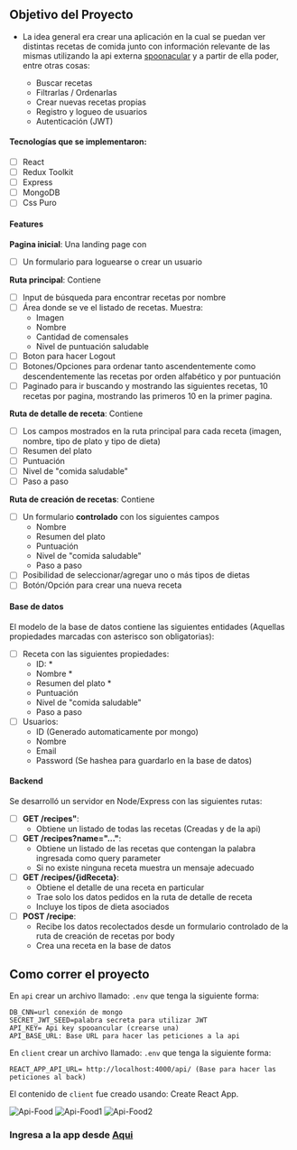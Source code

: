 ## Objetivo del Proyecto

- La idea general era crear una aplicación en la cual se puedan ver distintas recetas de comida junto con información relevante de las mismas utilizando la api externa [spoonacular](https://spoonacular.com/food-api) y a partir de ella poder, entre otras cosas:

  - Buscar recetas
  - Filtrarlas / Ordenarlas
  - Crear nuevas recetas propias
  - Registro y logueo de usuarios
  - Autenticación (JWT)

#### Tecnologías que se implementaron:

- [ ] React
- [ ] Redux Toolkit
- [ ] Express
- [ ] MongoDB
- [ ] Css Puro

#### Features

**Pagina inicial**: Una landing page con

- [ ] Un formulario para loguearse o crear un usuario

**Ruta principal**: Contiene

- [ ] Input de búsqueda para encontrar recetas por nombre
- [ ] Área donde se ve el listado de recetas. Muestra:
  - Imagen
  - Nombre
  - Cantidad de comensales
  - Nivel de puntuación saludable
- [ ] Boton para hacer Logout
- [ ] Botones/Opciones para ordenar tanto ascendentemente como descendentemente las recetas por orden alfabético y por puntuación
- [ ] Paginado para ir buscando y mostrando las siguientes recetas, 10 recetas por pagina, mostrando las primeros 10 en la primer pagina.

**Ruta de detalle de receta**: Contiene

- [ ] Los campos mostrados en la ruta principal para cada receta (imagen, nombre, tipo de plato y tipo de dieta)
- [ ] Resumen del plato
- [ ] Puntuación
- [ ] Nivel de "comida saludable"
- [ ] Paso a paso

**Ruta de creación de recetas**: Contiene

- [ ] Un formulario **controlado** con los siguientes campos
  - Nombre
  - Resumen del plato
  - Puntuación
  - Nivel de "comida saludable"
  - Paso a paso
- [ ] Posibilidad de seleccionar/agregar uno o más tipos de dietas
- [ ] Botón/Opción para crear una nueva receta

#### Base de datos

El modelo de la base de datos contiene las siguientes entidades (Aquellas propiedades marcadas con asterisco son obligatorias):

- [ ] Receta con las siguientes propiedades:
  - ID: \*
  - Nombre \*
  - Resumen del plato \*
  - Puntuación
  - Nivel de "comida saludable"
  - Paso a paso
- [ ] Usuarios:
  - ID (Generado automaticamente por mongo)
  - Nombre
  - Email
  - Password (Se hashea para guardarlo en la base de datos)

#### Backend

Se desarrolló un servidor en Node/Express con las siguientes rutas:

- [ ] **GET /recipes"**:
  - Obtiene un listado de todas las recetas (Creadas y de la api)
- [ ] **GET /recipes?name="..."**:
  - Obtiene un listado de las recetas que contengan la palabra ingresada como query parameter
  - Si no existe ninguna receta muestra un mensaje adecuado
- [ ] **GET /recipes/{idReceta}**:
  - Obtiene el detalle de una receta en particular
  - Trae solo los datos pedidos en la ruta de detalle de receta
  - Incluye los tipos de dieta asociados
- [ ] **POST /recipe**:
  - Recibe los datos recolectados desde un formulario controlado de la ruta de creación de recetas por body
  - Crea una receta en la base de datos

## Como correr el proyecto

En `api` crear un archivo llamado: `.env` que tenga la siguiente forma:

```
DB_CNN=url conexión de mongo
SECRET_JWT_SEED=palabra secreta para utilizar JWT
API_KEY= Api key spooancular (crearse una)
API_BASE_URL: Base URL para hacer las peticiones a la api
```

En `client` crear un archivo llamado: `.env` que tenga la siguiente forma:

```
REACT_APP_API_URL= http://localhost:4000/api/ (Base para hacer las peticiones al back)
```

El contenido de `client` fue creado usando: Create React App.

![Api-Food](https://user-images.githubusercontent.com/84089185/146578294-bebdafc2-796b-4be7-b433-1d289a4bcd30.png)
![Api-Food1](https://user-images.githubusercontent.com/84089185/146578307-9579a835-7b6c-48e0-b6b3-62f2c60e1299.png)
![Api-Food2](https://user-images.githubusercontent.com/84089185/146578319-4b85c979-2939-435a-a8ac-cb4e71cee679.png)

### Ingresa a la app desde [Aqui](https://healthy-recipes.vercel.app/)
